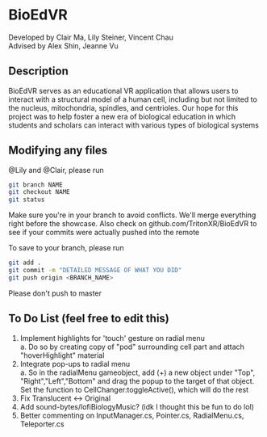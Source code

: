 # BioEdVR
Developed by Clair Ma, Lily Steiner, Vincent Chau\
Advised by Alex Shin, Jeanne Vu

## Description
BioEdVR serves as an educational VR application that allows users to interact
with a structural model of a human cell, including but not limited to the
nucleus, mitochondria, spindles, and centrioles. Our hope for this project
was to help foster a new era of biological education in which students and
scholars can interact with various types of biological systems

## Modifying any files
@Lily and @Clair, please run
```bash
git branch NAME
git checkout NAME
git status
```
Make sure you're in your branch to avoid conflicts. We'll merge everything
right before the showcase. Also check on github.com/TritonXR/BioEdVR to see
if your commits were actually pushed into the remote

To save to your branch, please run
```bash
git add .
git commit -m "DETAILED MESSAGE OF WHAT YOU DID"
git push origin <BRANCH_NAME>
```
Please don't push to master

## To Do List (feel free to edit this)
1. Implement highlights for 'touch' gesture on radial menu\
	a. Do so by creating copy of "pod" surrounding cell part and attach "hoverHighlight" material
2. Integrate pop-ups to radial menu\
	a. So in the radialMenu gameobject, add (+) a new object under "Top", "Right","Left","Bottom" 
	and drag the popup to the target of that object. Set the function to CellChanger:toggleActive(), 
	which will do the rest
3. Fix Translucent <-> Original
4. Add sound-bytes/lofiBiologyMusic? (idk I thought this be fun to do lol)
5. Better commenting on InputManager.cs, Pointer.cs, RadialMenu.cs, Teleporter.cs

